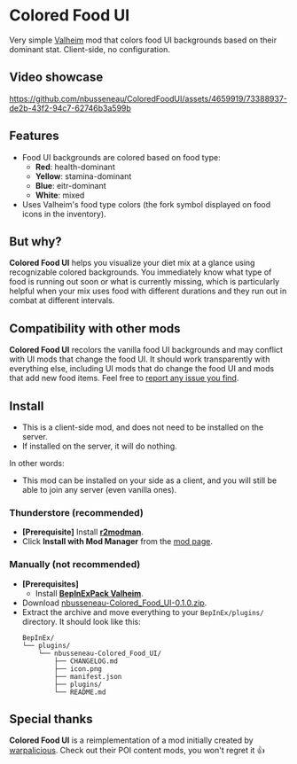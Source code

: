 # Colored Food UI

Very simple [Valheim](https://store.steampowered.com/app/892970/Valheim/) mod that colors food UI backgrounds based on their dominant stat.
Client-side, no configuration.

## Video showcase

https://github.com/nbusseneau/ColoredFoodUI/assets/4659919/73388937-de2b-43f2-94c7-62746b3a599b

## Features

- Food UI backgrounds are colored based on food type:
  - **Red**: health-dominant
  - **Yellow**: stamina-dominant
  - **Blue**: eitr-dominant
  - **White**: mixed
- Uses Valheim's food type colors (the fork symbol displayed on food icons in the inventory).

## But why?

**Colored Food UI** helps you visualize your diet mix at a glance using recognizable colored backgrounds.
You immediately know what type of food is running out soon or what is currently missing, which is particularly helpful when your mix uses food with different durations and they run out in combat at different intervals.

## Compatibility with other mods

**Colored Food UI** recolors the vanilla food UI backgrounds and may conflict with UI mods that change the food UI.
It should work transparently with everything else, including UI mods that do change the food UI and mods that add new food items.
Feel free to [report any issue you find](https://github.com/nbusseneau/ColoredFoodUI/issues/new).

## Install

- This is a client-side mod, and does not need to be installed on the server.
- If installed on the server, it will do nothing.

In other words:

- This mod can be installed on your side as a client, and you will still be able to join any server (even vanilla ones).

### Thunderstore (recommended)

- **[Prerequisite]** Install [**r2modman**](https://thunderstore.io/c/valheim/p/ebkr/r2modman/).
- Click **Install with Mod Manager** from the [mod page](https://thunderstore.io/c/valheim/p/nbusseneau/Colored_Food_UI/).

### Manually (not recommended)

- **[Prerequisites]**
  - Install [**BepInExPack Valheim**](https://thunderstore.io/c/valheim/p/denikson/BepInExPack_Valheim/).
- Download [nbusseneau-Colored_Food_UI-0.1.0.zip](https://github.com/nbusseneau/ColoredFoodUI/releases/latest/download/nbusseneau-Colored_Food_UI-0.1.0.zip).
- Extract the archive and move everything to your `BepInEx/plugins/` directory. It should look like this:
  ```
  BepInEx/
  └── plugins/
      └── nbusseneau-Colored_Food_UI/
          ├── CHANGELOG.md
          ├── icon.png
          ├── manifest.json
          ├── plugins/
          └── README.md
  ```

## Special thanks

**Colored Food UI** is a reimplementation of a mod initially created by [warpalicious](https://thunderstore.io/c/valheim/p/warpalicious/).
Check out their POI content mods, you won't regret it 👍
